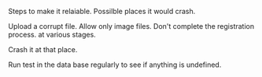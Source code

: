 Steps to make it relaiable.
Possilble places it would crash.

Upload a corrupt file. Allow only image files.
Don't complete the registration process. at various stages.

Crash it at that place.

Run test in the data base regularly to see if anything is undefined.